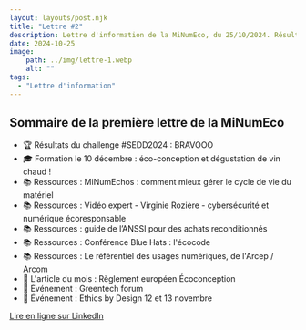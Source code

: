 ```yaml
---
layout: layouts/post.njk
title: "Lettre #2"
description: Lettre d'information de la MiNumEco, du 25/10/2024. Résultats SEDD2024. Vidéo Cybersécurité et écoresponsabilité...
date: 2024-10-25
image:
    path: ../img/lettre-1.webp
    alt: ""
tags:
  - "Lettre d'information"
---
```


## Sommaire de la première lettre de la MiNumEco

* 🏆 Résultats du challenge #SEDD2024 : BRAVOOO
* 🎓 Formation le 10 décembre : éco-conception et dégustation de vin chaud !
* 📚 Ressources : MiNumEchos : comment mieux gérer le cycle de vie du matériel
* 📚 Ressources : Vidéo expert - Virginie Rozière - cybersécurité et numérique écoresponsable
* 📚 Ressources : guide de l’ANSSI pour des achats reconditionnés
* 📚 Ressources : Conférence Blue Hats : l'écocode
* 📚 Ressources : Le référentiel des usages numériques, de l'Arcep / Arcom
* 📰 L'article du mois : Règlement européen Écoconception
* 📅 Événement : Greentech forum
* 📅 Événement : Ethics by Design 12 et 13 novembre  
  
<a href="https://www.linkedin.com/pulse/1-la-lettre-de-minumeco-mission-interministerielle-numeriq-kcxve/?trackingId=QUjXCwQESIOdOUN8B%2FZ46w%3D%3D" class="fr-btn">Lire en ligne sur LinkedIn</a>
